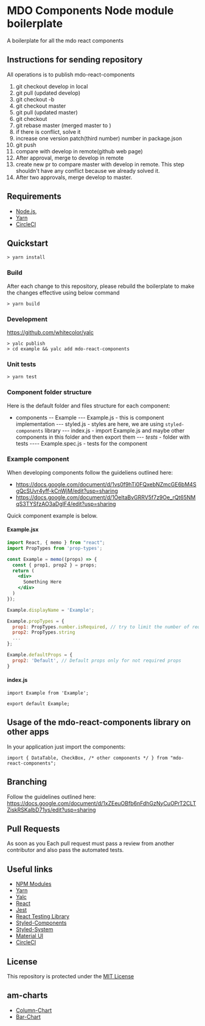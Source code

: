 # MDO Components Node module boilerplate

A boilerplate for all the mdo react components

## Instructions for sending repository 

All operations is to publish mdo-react-components
1. git checkout develop in local
2. git pull (updated develop)
3. git checkout -b <new-branch>
4. git checkout master
5. git pull (updated master)
7. git checkout <new-branch>
8. git rebase master <new-branch> (merged master to <new-branch>)
9. if there is conflict, solve it
10. increase one version patch(third number) number in package.json
11. git push
12. compare <new-branch> with develop in remote(github web page)
13. After approval, merge <new-branch> to develop in remote
14. create new pr to compare master with develop in remote. This step shouldn't have any conflict because we already solved it.
15. After two approvals, merge develop to master.
 

## Requirements

- [Node.js](http://nodejs.org),
- [Yarn](http://yarnpkg.com)
- [CircleCI](https://circleci.com)

## Quickstart

```
> yarn install
```

### Build

After each change to this repository, please rebuild the boilerplate to make the changes effective using below command

```
> yarn build
```

### Development

https://github.com/whitecolor/yalc

```
> yalc publish
> cd example && yalc add mdo-react-components
```

### Unit tests

```
> yarn test
```

### Component folder structure

Here is the default folder and files structure for each component:

- components
  -- Example
  --- Example.js - this is component implementation
  --- styled.js - styles are here, we are using `styled-components` library
  --- index.js - import Example.js and maybe other components in this folder and then export them
  --- _tests_ - folder with tests
  ---- Example.spec.js - tests for the component

### Example component

When developing components follow the guideliens outlined here:

- https://docs.google.com/document/d/1vs0f9hTi0FQxebNZmcGE6bM4SgQcSUvr4yff-kCnWjM/edit?usp=sharing
- https://docs.google.com/document/d/1OeltaBvGRRV5f7z9Oe_rQt65NMqS3TYSfzAO3aDgIF4/edit?usp=sharing

Quick component example is below.

#### Example.jsx

```jsx
import React, { memo } from "react";
import PropTypes from 'prop-types';

const Example = memo((props) => {
  const { prop1, prop2 } = props;
  return (
    <div>
      Something Here
    </div>
  )
});

Example.displayName = 'Example';

Example.propTypes = {
  prop1: PropTypes.number.isRequired, // try to limit the number of required props
  prop2: PropTypes.string
  ...
};

Example.defaultProps = {
  prop2: 'Default', // Default props only for not required props
}
```

#### index.js

```
import Example from 'Example';

export default Example;
```

## Usage of the mdo-react-components library on other apps

In your application just import the components:

```
import { DataTable, CheckBox, /* other components */ } from "mdo-react-components";
```

## Branching

Follow the guidelines outlined here: https://docs.google.com/document/d/1xZEeuOBfb6nFdhGzNyCuOPrT2CLTZiskRSKaIbD71ys/edit?usp=sharing

## Pull Requests

As soon as you Each pull request must pass a review from another contributor and also pass the automated tests.

## Useful links

- [NPM Modules](https://nodejs.org/api/modules.html)
- [Yarn](https://classic.yarnpkg.com/en/docs/getting-started)
- [Yalc](https://github.com/whitecolor/yalc)
- [React](https://reactjs.org/)
- [Jest](https://jestjs.io/)
- [React Testing Library](https://testing-library.com/docs/react-testing-library/intro/)
- [Styled-Components](https://styled-components.com/docs/basics)
- [Styled-System](https://styled-system.com/getting-started)
- [Material UI](https://material-ui.com/getting-started/usage/)
- [CircleCI](https://circleci.com)

## License

This repository is protected under the [MIT License](https://choosealicense.com/licenses/mit/)

## am-charts

- [Column-Chart](https://www.amcharts.com/demos/simple-column-chart/)
- [Bar-Chart](https://www.amcharts.com/demos/clustered-bar-chart/)
